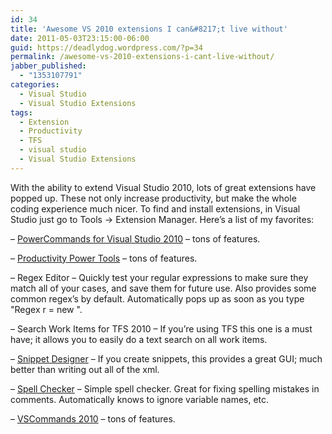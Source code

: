```yaml
---
id: 34
title: 'Awesome VS 2010 extensions I can&#8217;t live without'
date: 2011-05-03T23:15:00-06:00
guid: https://deadlydog.wordpress.com/?p=34
permalink: /awesome-vs-2010-extensions-i-cant-live-without/
jabber_published:
  - "1353107791"
categories:
  - Visual Studio
  - Visual Studio Extensions
tags:
  - Extension
  - Productivity
  - TFS
  - visual studio
  - Visual Studio Extensions
---
```

With the ability to extend Visual Studio 2010, lots of great extensions have popped up. These not only increase productivity, but make the whole coding experience much nicer. To find and install extensions, in Visual Studio just go to Tools -> Extension Manager. Here&#8217;s a list of my favorites:

&#8211; [PowerCommands for Visual Studio 2010](http://visualstudiogallery.msdn.microsoft.com/e5f41ad9-4edc-4912-bca3-91147db95b99/) &#8211; tons of features.

&#8211; [Productivity Power Tools](http://visualstudiogallery.msdn.microsoft.com/d0d33361-18e2-46c0-8ff2-4adea1e34fef/) &#8211; tons of features.

&#8211; Regex Editor &#8211; Quickly test your regular expressions to make sure they match all of your cases, and save them for future use. Also provides some common regex&#8217;s by default. Automatically pops up as soon as you type "Regex r = new ".

&#8211; Search Work Items for TFS 2010 &#8211; If you&#8217;re using TFS this one is a must have; it allows you to easily do a text search on all work items.

&#8211; [Snippet Designer](http://snippetdesigner.codeplex.com/) &#8211; If you create snippets, this provides a great GUI; much better than writing out all of the xml.

&#8211; [Spell Checker](http://visualstudiogallery.msdn.microsoft.com/7c8341f1-ebac-40c8-92c2-476db8d523ce) &#8211; Simple spell checker. Great for fixing spelling mistakes in comments. Automatically knows to ignore variable names, etc.

&#8211; [VSCommands 2010](http://vscommands.com/features/) &#8211; tons of features.
